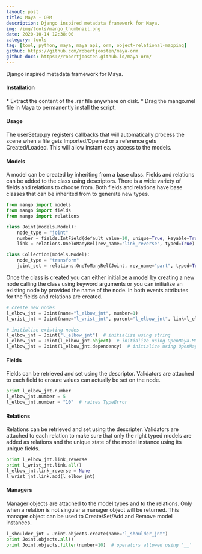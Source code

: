 ```yaml
---
layout: post
title: Maya - ORM
description: Django inspired metadata framework for Maya.
img: /img/tools/mango_thumbnail.png
date: 2020-10-14 12:38:00
category: tools
tag: [tool, python, maya, maya api, orm, object-relational-mapping]
github: https://github.com/robertjoosten/maya-orm
github-docs: https://robertjoosten.github.io/maya-orm/
---
```

<p class="justify">Django inspired metadata framework for Maya.</p>

<h4>Installation</h4> 
* Extract the content of the .rar file anywhere on disk.
* Drag the mango.mel file in Maya to permanently install the script.

<h4>Usage</h4>
<p class="justify">
The userSetup.py registers callbacks that will automatically process the scene
when a file gets Imported/Opened or a reference gets Created/Loaded. This will
allow instant easy access to the models.
</p>

<h4>Models</h4>
<p class="justify">
A model can be created by inheriting from a base class. Fields and relations
can be added to the class using descriptors. There is a wide variety of
fields and relations to choose from. Both fields and relations have base
classes that can be inherited from to generate new types.
</p>

```python
from mango import models
from mango import fields
from mango import relations

class Joint(models.Model):
    node_type = "joint"
    number = fields.IntField(default_value=10, unique=True, keyable=True)
    link = relations.OneToManyRel(rev_name="link_reverse", typed=True)

class Collection(models.Model):
    node_type = "transform"
    joint_set = relations.OneToManyRel(Joint, rev_name="part", typed=True)
```

<p class="justify">
Once the class is created you can either initialize a model by creating a
new node calling the class using keyword arguments or you can initialize an
existing node by provided the name of the node. In both events attributes for
the fields and relations are created.
</p>

```python
# create new nodes
l_elbow_jnt = Joint(name="l_elbow_jnt", number=1)
l_wrist_jnt = Joint(name="l_wrist_jnt", parent="l_elbow_jnt", link=l_elbow_jnt)

# initialize existing nodes
l_elbow_jnt = Joint("l_elbow_jnt")  # initialize using string
l_elbow_jnt = Joint(l_elbow_jnt.object)  # initialize using OpenMaya.MObject
l_elbow_jnt = Joint(l_elbow_jnt.dependency)  # initialize using OpenMaya.MFnDependencyNode
```

<h4>Fields</h4>
<p class="justify">
Fields can be retrieved and set using the descriptor. Validators are attached
to each field to ensure values can actually be set on the node.
</p>

```python
print l_elbow_jnt.number
l_elbow_jnt.number = 5
l_elbow_jnt.number = "10"  # raises TypeError
```

<h4>Relations</h4>
<p class="justify">
Relations can be retrieved and set using the descripter. Validators are
attached to each relation to make sure that only the right typed models are
added as relations and the unique state of the model instance using its
unique fields.
</p>

```python
print l_elbow_jnt.link_reverse
print l_wrist_jnt.link.all()
l_elbow_jnt.link_reverse = None
l_wrist_jnt.link.add(l_elbow_jnt)
```

<h4>Managers</h4>
<p class="justify">
Manager objects are attached to the model types and to the relations. Only
when a relation is not singular a manager object will be returned. This
manager object can be used to Create/Set/Add and Remove model instances.
</p>

```python
l_shoulder_jnt = Joint.objects.create(name="l_shoulder_jnt")
print Joint.objects.all()
print Joint.objects.filter(number=10)  # operators allowed using '__'
```